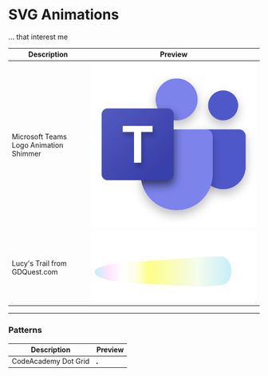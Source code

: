 # SVG Animations
... that interest me

| Description                            | Preview                                                 |
|----------------------------------------|---------------------------------------------------------| 
| Microsoft Teams Logo Animation Shimmer | ![microsoft-teams-logo.svg](./microsoft-teams-logo.svg) |
| Lucy's Trail from GDQuest.com          | ![gd-quest-lucy-trail.svg](./gdquest-lucy-trail.svg)    |

-----

### Patterns

| Description          | Preview                                              |
|----------------------|------------------------------------------------------|
| CodeAcademy Dot Grid | ![CodeAcademy Dot Grid](./code-academy-dot-grid.svg) |
